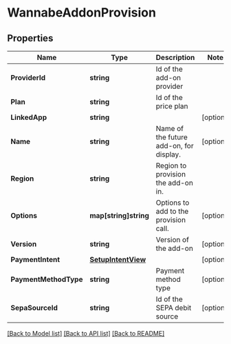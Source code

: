 # WannabeAddonProvision

## Properties

Name | Type | Description | Notes
------------ | ------------- | ------------- | -------------
**ProviderId** | **string** | Id of the add-on provider | 
**Plan** | **string** | Id of the price plan | 
**LinkedApp** | **string** |  | [optional] 
**Name** | **string** | Name of the future add-on, for display. | [optional] 
**Region** | **string** | Region to provision the add-on in. | 
**Options** | **map[string]string** | Options to add to the provision call. | [optional] 
**Version** | **string** | Version of the add-on | [optional] 
**PaymentIntent** | [**SetupIntentView**](SetupIntentView.md) |  | [optional] 
**PaymentMethodType** | **string** | Payment method type | [optional] 
**SepaSourceId** | **string** | Id of the SEPA debit source | [optional] 

[[Back to Model list]](../README.md#documentation-for-models) [[Back to API list]](../README.md#documentation-for-api-endpoints) [[Back to README]](../README.md)


